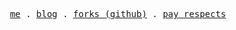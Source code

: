 <p align="center">
  <samp>
    <a href="https://ko-fi.com/novusnota">me</a> . 
    <a href="https://gist.github.com/novusnota">blog</a> . 
    <a href="https://github.com/novusnota-forks">forks (github)</a> . 
    <a href="https://github.com/novusnota/novusnota/blob/main/DONATE.md">pay respects</a>
  </samp>
</p>

<!--
  👋 Hello there!
  🤫 Psst, here's a secret crypto-related blog: https://mirror.xyz/0xA1F88d9035F290779298684b4a92C057904bF531
-->
